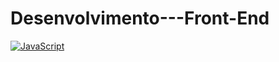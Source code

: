# Desenvolvimento---Front-End
[![JavaScript](https://upload.wikimedia.org/wikipedia/commons/6/6a/JavaScript-logo.png)](https://www.javascript.com/)

